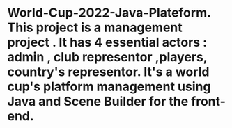 # World-Cup-2022-Java-Plateform. This project is a management project . It has 4 essential actors : admin , club representor ,players, country's representor. It's a world cup's platform management using Java and Scene Builder for the front-end.
